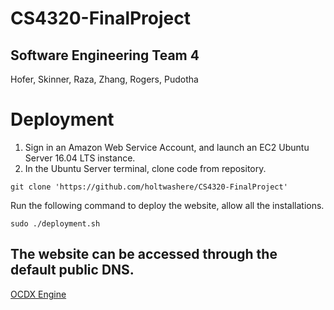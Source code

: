 # CS4320-FinalProject
## Software Engineering Team 4
Hofer, Skinner, Raza, Zhang, Rogers, Pudotha

# Deployment

1. Sign in an Amazon Web Service Account, and launch an EC2 Ubuntu Server 16.04 LTS instance.
2. In the Ubuntu Server terminal, clone code from repository.
```
git clone 'https://github.com/holtwashere/CS4320-FinalProject'
```

Run the following command to deploy the website, allow all the installations.

```
sudo ./deployment.sh
```

## The website can be accessed through the default public DNS.

[OCDX Engine](http://ec2-35-164-234-183.us-west-2.compute.amazonaws.com/)
